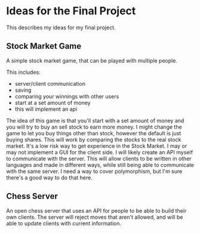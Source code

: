 # Ideas for the Final Project
This describes my ideas for my final project.

## Stock Market Game
A simple stock market game, that can be played with multiple people.

This includes:
 - server/client communication
 - saving
 - comparing your winnings with other users
 - start at a set amount of money
 - this will implement an api

The idea of this game is that you'll start with a set amount of money and you will try to buy an sell stock to earn more money.
I might change the game to let you buy things other than stock, however the default is just buying shares.
This will work by comparing the stocks to the real stock market.
It's a low risk way to get experience in the Stock Market.
I may or may not implement a GUI for the client side.
I will likely create an API myself to communicate with the server.
This will allow clients to be written in other languages and made in different ways, while still being able to communicate with the same server.
I need a way to cover polymorphism, but I'm sure there's a good way to do that here.

## Chess Server
An open chess server that uses an API for people to be able to build their own clients.
The server will reject moves that aren't allowed, and will be able to update clients with current information.